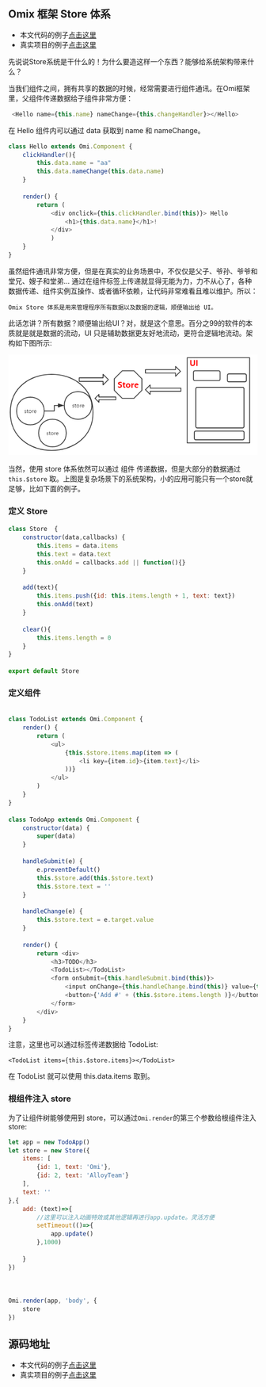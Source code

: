 ## Omix 框架 Store 体系

* 本文代码的例子[点击这里](https://github.com/AlloyTeam/omix/tree/master/example/store)
* 真实项目的例子[点击这里](https://github.com/AlloyTeam/omi-cli/tree/master/template/x/src/page/index)

先说说Store系统是干什么的！为什么要造这样一个东西？能够给系统架构带来什么？

当我们组件之间，拥有共享的数据的时候，经常需要进行组件通讯。在Omi框架里，父组件传递数据给子组件非常方便：

```js
 <Hello name={this.name} nameChange={this.changeHandler}></Hello>
```

在 Hello 组件内可以通过 data 获取到 name 和 nameChange。

```js
class Hello extends Omi.Component {
    clickHandler(){
        this.data.name = "aa"
        this.data.nameChange(this.data.name)
    }
    
    render() {
        return (
            <div onclick={this.clickHandler.bind(this)}> Hello
                <h1>{this.data.name}</h1>!
            </div>
            )
    }
}
```

虽然组件通讯非常方便，但是在真实的业务场景中，不仅仅是父子、爷孙、爷爷和堂兄、嫂子和堂弟...
通过在组件标签上传递就显得无能为力，力不从心了，各种数据传递、组件实例互操作、或者循环依赖，让代码非常难看且难以维护。所以：

	Omix Store 体系是用来管理程序所有数据以及数据的逻辑，顺便输出给 UI。

此话怎讲？所有数据？顺便输出给UI？对，就是这个意思。百分之99的软件的本质就是就是数据的流动，UI 只是辅助数据更友好地流动，更符合逻辑地流动。架构如下图所示:

![](./asset/store.png)

当然，使用 store 体系依然可以通过 组件 传递数据，但是大部分的数据通过 `this.$store` 取。上图是复杂场景下的系统架构，小的应用可能只有一个store就足够，比如下面的例子。
 
### 定义 Store

```js
class Store  {
    constructor(data,callbacks) {
        this.items = data.items
        this.text = data.text
        this.onAdd = callbacks.add || function(){}
    }

    add(text){
        this.items.push({id: this.items.length + 1, text: text})
        this.onAdd(text)
    }

    clear(){
        this.items.length = 0
    }
}

export default Store
```

### 定义组件

```js

class TodoList extends Omi.Component {
    render() {
        return (
            <ul>
                {this.$store.items.map(item => (
                    <li key={item.id}>{item.text}</li>
                ))}
            </ul>
        )
    }
}

class TodoApp extends Omi.Component {
    constructor(data) {
        super(data)
    }

    handleSubmit(e) {
        e.preventDefault()
        this.$store.add(this.$store.text)
        this.$store.text = ''
    }

    handleChange(e) {
        this.$store.text = e.target.value
    }

    render() {
        return <div>
            <h3>TODO</h3>
            <TodoList></TodoList>
            <form onSubmit={this.handleSubmit.bind(this)}>
                <input onChange={this.handleChange.bind(this)} value={this.$store.text} />
                <button>{'Add #' + (this.$store.items.length )}</button>
            </form>
        </div>
    }
}

```

注意，这里也可以通过标签传递数据给 TodoList:

```
<TodoList items={this.$store.items}></TodoList>
```

在 TodoList 就可以使用 this.data.items 取到。


### 根组件注入 store

为了让组件树能够使用到 store，可以通过`Omi.render`的第三个参数给根组件注入 store:

```js
let app = new TodoApp()
let store = new Store({
    items: [
        {id: 1, text: 'Omi'},
        {id: 2, text: 'AlloyTeam'}
    ],
    text: ''
},{
    add: (text)=>{
        //这里可以注入动画特效或其他逻辑再进行app.update。灵活方便
        setTimeout(()=>{
            app.update()
        },1000)

    }
})



Omi.render(app, 'body', {
    store
})

```


## 源码地址

* 本文代码的例子[点击这里](https://github.com/AlloyTeam/omix/tree/master/example/store)
* 真实项目的例子[点击这里](https://github.com/AlloyTeam/omi-cli/tree/master/template/x/src/page/index)
